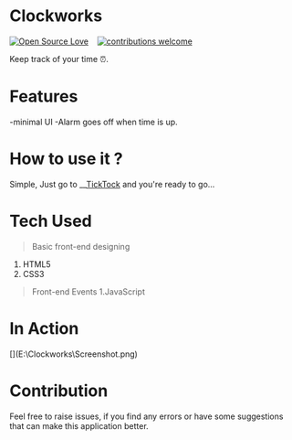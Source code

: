 # Clockworks

[![Open Source Love](https://badges.frapsoft.com/os/v2/open-source.svg?v=102)](https://github.com/juveria-manzar/TickTock)  &nbsp;&nbsp;
[![contributions welcome](https://img.shields.io/badge/contributions-welcome-brightgreen.svg?style=flat)](https://github.com/juveria-manzar/TickTock)

Keep track of your time ⏰.
# Features
-minimal UI
-Alarm goes off when time is up.

# How to use it ?
Simple, Just go to __[TickTock](https://stark-expensify.herokuapp.com/) and you're ready to go...

# Tech Used
> Basic front-end designing
1. HTML5
2. CSS3 
> Front-end Events
1.JavaScript

# In Action
<div style="display: flex;">
[](E:\Clockworks\Screenshot.png)
</div>


# Contribution
Feel free to raise issues, if you find any errors or have some suggestions that can make this application better.
